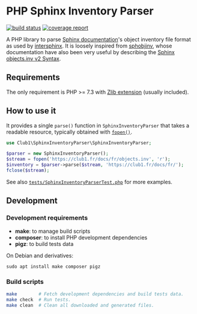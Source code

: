 # PHP Sphinx Inventory Parser

[![build status][buildsvg]][buildurl]
[![coverage report][coversvg]][coverurl]

A PHP library to parse [Sphinx documentation](https://www.sphinx-doc.org/)'s object inventory file format
as used by [intersphinx](https://www.sphinx-doc.org/en/master/usage/extensions/intersphinx.htm).
It is loosely inspired from [sphobjinv](https://github.com/bskinn/sphobjinv),
whose documentation have also been very useful
by describing the [Sphinx objects.inv v2 Syntax](https://sphobjinv.readthedocs.io/en/stable/syntax.html).

## Requirements

The only requirement is PHP >= 7.3 with [Zlib extension](https://www.php.net/manual/en/book.zlib.php)
(usually included).

## How to use it

It provides a single `parse()` function in `SphinxInventoryParser`
that takes a readable resource, typically obtained with [`fopen()`](https://www.php.net/manual/en/function.fopen.php).

```php
use Club1\SphinxInventoryParser\SphinxInventoryParser;

$parser = new SphinxInventoryParser();
$stream = fopen('https://club1.fr/docs/fr/objects.inv', 'r');
$inventory = $parser->parse($stream, 'https://club1.fr/docs/fr/');
fclose($stream);
```

See also [`tests/SphinxInventoryParserTest.php`](tests/SphinxInventoryParserTest.php) for more examples.

## Development

### Development requirements

- **make**: to manage build scripts
- **composer**: to install PHP development dependencies
- **pigz**: to build tests data

On Debian and derivatives:

    sudo apt install make composer pigz

### Build scripts

```sh
make        # Fetch development dependencies and build tests data.
make check  # Run tests.
make clean  # Clean all downloaded and generated files.
```

[buildsvg]: https://img.shields.io/github/actions/workflow/status/club-1/sphinx-inventory-parser/build.yml
[buildurl]: https://github.com/club-1/sphinx-inventory-parser/actions/workflows/build.yml?query=branch%3Amain
[coversvg]: https://img.shields.io/codecov/c/gh/club-1/sphinx-inventory-parser
[coverurl]: https://app.codecov.io/gh/club-1/sphinx-inventory-parser
